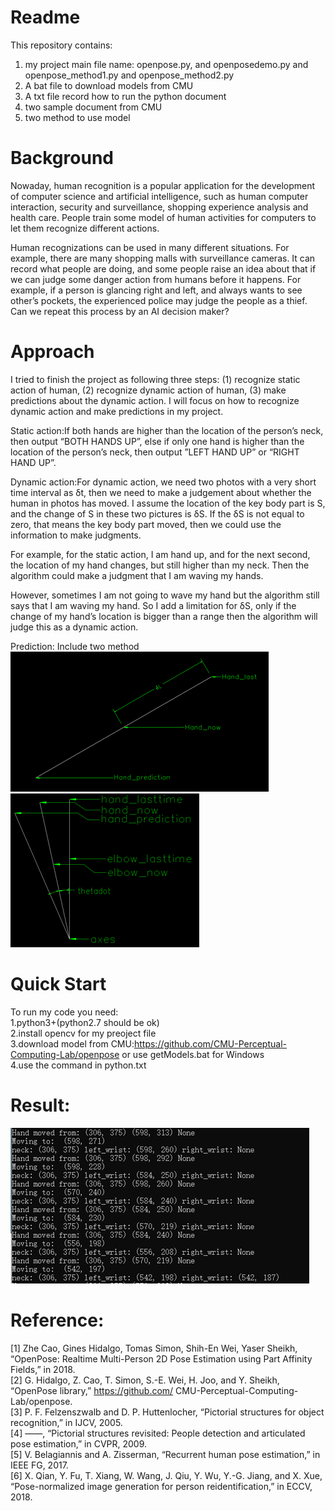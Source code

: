 # Readme

This repository contains:

1. my project main file name: openpose.py, and openposedemo.py and openpose_method1.py and openpose_method2.py
2. A bat file to download models from CMU
3. A txt file record how to run the python document
4. two sample document from CMU
5. two method to use model

# Background 

Nowaday, human recognition is a popular application for the development of computer science and artificial intelligence, such as human computer interaction, security and surveillance, shopping experience analysis and health care. People train some model of human activities for computers to let them recognize different actions.   

Human recognizations can be used in many different situations. For example, there are many shopping malls with surveillance cameras. It can record what people are doing, and some people raise an idea about that if we can judge some danger action from humans before it happens. For example, if a person is glancing right and left, and always wants to see other’s pockets, the experienced police may judge the people as a thief. Can we repeat this process by an AI decision maker? 

# Approach

 I tried to finish the project as following three steps: (1) recognize static action of human, (2) recognize dynamic action of human, (3) make predictions about the dynamic action. I will focus on how to recognize dynamic action and make predictions in my project.

Static action:If both hands are higher than the location of the person’s neck, then output “BOTH HANDS UP”, else if only one hand is higher than the location of the person’s neck, then output ”LEFT HAND UP” or “RIGHT HAND UP”.

Dynamic action:For dynamic action, we need two photos with a very short time interval as δt, then we need to make a judgement about whether the human in photos has moved. I assume the location of the key body part is S, and the change of S in these two pictures is δS. If the δS is not equal to zero, that means the key body part moved, then we could use the information to make judgments.  

For example, for the static action, I am hand up, and for the next second, the location of my hand changes, but still higher than my neck. Then the algorithm could make a judgment that I am waving my hands.

However, sometimes I am not going to wave my hand but the algorithm still says that I am waving my hand. So I add a limitation for δS, only if the change of my hand’s location is bigger than a range then the algorithm will judge this as a dynamic action. 

Prediction: Include two method  
![imgae](image/method1.png)
![imgae](image/method2.png)

# Quick Start

To run my code you need:  
1.python3+(python2.7 should be ok)  
2.install opencv for my preoject file  
3.download model from CMU:https://github.com/CMU-Perceptual-Computing-Lab/openpose or use getModels.bat for Windows  
4.use the command in python.txt  

# Result:
![imgae](image/Result.png)
# Reference:
[1] Zhe Cao, Gines Hidalgo, Tomas Simon, Shih-En Wei, Yaser Sheikh, “OpenPose: Realtime Multi-Person 2D Pose Estimation using Part Affinity Fields,” in 2018.  
[2] G. Hidalgo, Z. Cao, T. Simon, S.-E. Wei, H. Joo, and Y. Sheikh, “OpenPose library,” https://github.com/ CMU-Perceptual-Computing-Lab/openpose.  
[3] P. F. Felzenszwalb and D. P. Huttenlocher, “Pictorial structures for object recognition,” in IJCV, 2005.  
[4] ——, “Pictorial structures revisited: People detection and articulated pose estimation,” in CVPR, 2009.  
[5] V. Belagiannis and A. Zisserman, “Recurrent human pose estimation,” in IEEE FG, 2017.  
[6] X. Qian, Y. Fu, T. Xiang, W. Wang, J. Qiu, Y. Wu, Y.-G. Jiang, and X. Xue, “Pose-normalized image generation for person reidentification,” in ECCV, 2018.  

